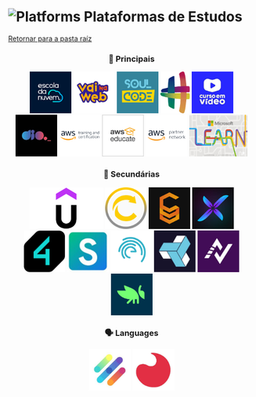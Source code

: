 <!-- # Plataformas -->
# <img src="https://raw.githubusercontent.com/Tarikul-Islam-Anik/Animated-Fluent-Emojis/master/Emojis/Hand%20gestures/Brain.png" alt="Platforms" width="45px"> Plataformas de Estudos
[Retornar para a pasta raíz](../)

<div style="text-align: center;">
  <div>
    <h3 style="text-align: center;">📌 Principais</h3>
    <div style="text-align: center;">
      <img alt="edn" src="./img/edn.png" style="height:85px; width:auto;"/>
      <img alt="vnw" src="./img/vnw.jpeg" style="height:85px; width:auto;"/>
      <img alt="sca" src="./img/sca.jpeg" style="height:85px; width:auto;"/>
      <img alt="hashtag" src="./img/hashtag.png" style="height:85px; width:auto;"/>
      <img alt="cev" src="./img/cev.jpeg"style="height:85px; width:auto;"/>
      <img alt="dio" src="./img/dio.jpeg"style="height:85px; width:auto;"/>
      <img alt="aws_skill_builder" src="./img/aws_skill_builder.png"style="height:85px; width:auto;"/>
      <img alt="aws_educate" src="./img/aws_educate.jpg"style="height:85px; width:auto;"/>
      <img alt="aws_partner" src="./img/apn.png"style="height:85px; width:auto;"/>
      <img alt="msft_learn" src="./img/msft_learn.jpg" style="height:85px; width:auto;"/>
    </div>
  </div>

  <div>
    <h3 style="text-align: center;">📎 Secundárias</h3>
    <div style="text-align: center;">
      <!-- <img alt="udemy" src="./img/udemy.png" style="height:65px; width:auto;"/> -->
      <img alt="udemy" src="./img/udemy2.png" style="height:85px; width:auto;"/>
      <img alt="full_cycle" src="./img/full_cycle.jpg" style="height:85px; width:auto;"/>
      <img alt="cloud_treinamentos" src="./img/cloud_treinamentos.jpg" style="height:85px; width:auto;"/>
      <img alt="xperiun" src="./img/xperiun.jpeg" style="height:85px; width:auto;"/>
      <img alt="4linux" src="./img/4.linux.png" style="height:85px; width:auto;"/>
      <img alt="simplifica_treinamentos" src="./img/simplifica_treinamentos.png" style="height:85px; width:auto;"/>
      <img alt="empowerdata" src="./img/empowerdata.jpg" style="height:85px; width:auto;"/>
      <img alt="cubo_tres" src="./img/cubo_tres.jpeg" style="height:85px; width:auto;"/>
      <img alt="atlantico_avanti" src="./img/avanti.jpeg" style="height:85px; width:auto;"/>
      <img alt="grasshoper" src="./img/grasshoper.png" style="height:85px; width:auto;"/>
    </div>
  </div>

  <div style="flex-basis: 100%;">
    <h3 style="text-align: center;">🗣️ Languages</h3>
    <div style="text-align: center;">
      <img alt="lingopass" src="./img/language/lingopass.jpeg" style="height:85px; width:auto;"/>
      <img alt="acbeu" src="./img/language/acbeu.jpeg" style="height:85px; width:auto;"/>
    </div>
  </div>
</div>